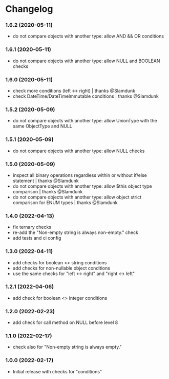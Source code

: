 # Changelog

### 1.6.2 (2020-05-11)
- do not compare objects with another type: allow AND && OR conditions

### 1.6.1 (2020-05-11)
- do not compare objects with another type: allow NULL and BOOLEAN checks

### 1.6.0 (2020-05-11)
- check more conditions (left <-> right) | thanks @Slamdunk
- check DateTime/DateTimeImmutable conditions | thanks @Slamdunk

### 1.5.2 (2020-05-09)
- do not compare objects with another type: allow UnionType with the same ObjectType and NULL

### 1.5.1 (2020-05-09)
- do not compare objects with another type: allow NULL checks

### 1.5.0 (2020-05-09)
- inspect all binary operations regardless within or without if/else statement | thanks @Slamdunk
- do not compare objects with another type: allow $this object type comparison | thanks @Slamdunk
- do not compare objects with another type: allow object strict comparison for ENUM types | thanks @Slamdunk

### 1.4.0 (2022-04-13)
- fix ternary checks
- re-add the "Non-empty string is always non-empty." check
- add tests and ci config

### 1.3.0 (2022-04-11)
- add checks for boolean <> string conditions
- add checks for non-nullable object conditions
- use the same checks for "left <-> right" and "right <-> left" 

### 1.2.1 (2022-04-06)
- add check for boolean <> integer conditions

### 1.2.0 (2022-02-23)
- add check for call method on NULL before level 8

### 1.1.0 (2022-02-17)
- check also for "Non-empty string is always empty."

### 1.0.0 (2022-02-17)
- Initial release with checks for "conditions"
